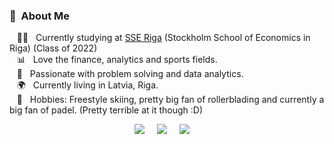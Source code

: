 
### :raising_hand: &nbsp;About Me

&nbsp;&nbsp;&nbsp;:technologist: &nbsp; Currently studying at [SSE Riga](https://www.sseriga.edu/) (Stockholm School of Economics in Riga) (Class of 2022) \
&nbsp;&nbsp;&nbsp;:bar_chart: &nbsp; Love the finance, analytics and sports fields.\
&nbsp;&nbsp;&nbsp;:heartbeat: &nbsp; Passionate with problem solving and data analytics.\
&nbsp;&nbsp;&nbsp;:earth_africa: &nbsp; Currently living in Latvia, Riga.\
&nbsp;&nbsp;&nbsp;:ski: &nbsp; Hobbies: Freestyle skiing, pretty big fan of rollerblading and currently a big fan of padel. (Pretty terrible at it though :D)

<p align="center">
  <a href="mailto:tbaltmuguris@gmail.com?subject=Olá%20Bruno%20Tacca"><img src="https://img.shields.io/badge/gmail-%23D14836.svg?&style=for-the-badge&logo=gmail&logoColor=white" /></a>&nbsp;&nbsp;&nbsp;&nbsp;
  <a href="https://www.instagram.com/tomsbaltmuguris/"><img src="https://img.shields.io/badge/instagram-%23dc2743.svg?&style=for-the-badge&logo=instagram&logoColor=white" /></a>&nbsp;&nbsp;&nbsp;&nbsp;
  <a href="www.linkedin.com/in/toms-baltmuguris"><img src="https://img.shields.io/badge/linkedin-%230077B5.svg?&style=for-the-badge&logo=linkedin&logoColor=white" /></a>&nbsp;&nbsp;&nbsp;&nbsp;
  <!--
  </a>
  -->
</p>

